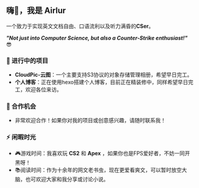 
## 嗨👋，我是 Airlur
一个致力于实现英文文档自由、口语流利以及听力满昏的**CSer**。

***"Not just into Computer Science, but also a Counter-Strike enthusiast!"*** 😎

### 🌱 进行中的项目
- **CloudPic-云图**：一个主要支持S3协议的对象存储管理相册，希望早日完工。
- **个人博客**：正在使用hexo搭建个人博客，目前正在精装修中，同样希望早日完工，欢迎各位来访。

### 🤝 合作机会
- 非常欢迎合作！如果你对我的项目或创意感兴趣，请随时联系我！

### ⚡ 闲暇时光
- 🎮游戏时间：我喜欢玩 **CS2** 和 **Apex** ，如果你也是FPS爱好者，不妨一同开黑呀！
- 📚阅读时间：作为十余年的网文老书虫，现在更爱看爽文，可以暂时放空大脑，也可欢迎大家和我分享或讨论小说。


